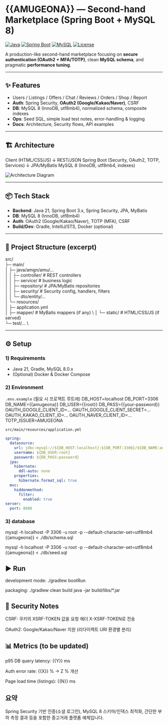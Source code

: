 # {{AMUGEONA}} — Second-hand Marketplace (Spring Boot + MySQL 8)

[![Java](https://img.shields.io/badge/Java-21-007396)]()
[![Spring Boot](https://img.shields.io/badge/Spring%20Boot-3.x-6DB33F)]()
[![MySQL](https://img.shields.io/badge/MySQL-8.0-4479A1)]()
[![License](https://img.shields.io/badge/License-MIT-blue)]()

A production-like second-hand marketplace focusing on **secure authentication (OAuth2 + MFA/TOTP)**, clean **MySQL schema**, and pragmatic **performance tuning**.

---

## ✨ Features

- Users / Listings / Offers / Chat / Reviews / Orders / Shop / Report
- **Auth**: Spring Security, **OAuth2 (Google/Kakao/Naver)**, CSRF
- **DB**: MySQL 8 (InnoDB, utf8mb4), normalized schema, composite indexes
- **Ops**: Seed SQL, simple load test notes, error-handling & logging
- **Docs**: Architecture, Security flows, API examples

---

## 🏗 Architecture
Client (HTML/CSS/JS)
↓ REST/JSON
Spring Boot (Security, OAuth2, TOTP, Services)
↓ JPA/MyBatis
MySQL 8 (InnoDB, utf8mb4, indexes)

![Architecture Diagram](./docs/architecture.png) <!-- 이미지가 없으면 주석 처리하거나 나중에 추가 -->

---

## 📦 Tech Stack

- **Backend**: Java 21, Spring Boot 3.x, Spring Security, JPA, MyBatis
- **DB**: MySQL 8 (InnoDB, utf8mb4)
- **Auth**: OAuth2 (Google/Kakao/Naver), TOTP (MFA), CSRF
- **Build/Dev**: Gradle, IntelliJ/STS, Docker (optional)

---

## 📂 Project Structure (excerpt)
src/ \
├─ main/ \
│ ├─ java/amgn/amu/... \
│ │ ├─ controller/ # REST controllers \
│ │ ├─ service/ # business logic \
│ │ ├─ repository/ # JPA/MyBatis repositories \
│ │ ├─ security/ # Security config, handlers, filters \
│ │ └─ dto/entity/... \
│ └─ resources/ \
│ ├─ application.yml \
│ ├─ mapper/ # MyBatis mappers (if any) \ 
│ └─ static/ # HTML/CSS/JS (if served) \
└─ test/... \

---

## ⚙️ Setup

### 1) Requirements
- Java 21, Gradle, MySQL 8.0.x  
- (Optional) Docker & Docker Compose

### 2) Environment

`.env.example` (필요 시 프로젝트 루트에)
DB_HOST=localhost
DB_PORT=3306
DB_NAME={{amugeona}}
DB_USER={{root}}
DB_PASS={{your-password}}
OAUTH_GOOGLE_CLIENT_ID=...
OAUTH_GOOGLE_CLIENT_SECRET=...
OAUTH_KAKAO_CLIENT_ID=...
OAUTH_NAVER_CLIENT_ID=...
TOTP_ISSUER=AMUGEONA

`src/main/resources/application.yml`
```yaml
spring:
  datasource:
    url: jdbc:mysql://${DB_HOST:localhost}:${DB_PORT:3306}/${DB_NAME:amugeona}?useUnicode=true&characterEncoding=utf8&serverTimezone=Asia/Seoul
    username: ${DB_USER:root}
    password: ${DB_PASS:password}
  jpa:
    hibernate:
      ddl-auto: none
    properties:
      hibernate.format_sql: true
  mvc:
    hiddenmethod:
      filter:
        enabled: true
server:
  port: 8080
```
### 3) database
mysql -h localhost -P 3306 -u root -p --default-character-set=utf8mb4 \
  {{amugeona}} < ./db/schema.sql

mysql -h localhost -P 3306 -u root -p --default-character-set=utf8mb4 \
  {{amugeona}} < ./db/seed.sql

## ▶️ Run
development mode:
./gradlew bootRun

packaging:
./gradlew clean build
java -jar build/libs/*.jar

## 🔐 Security Notes

CSRF: 쿠키의 XSRF-TOKEN 값을 요청 헤더 X-XSRF-TOKEN로 전송

OAuth2: Google/Kakao/Naver 지원 (리다이렉트 URI 환경별 분리)

## 📊 Metrics (to be updated) <!-- 갱신 필요 -->

p95 DB query latency: {{Y}} ms

Auth error rate: {{X}} % → Z % 개선

Page load time (listings): {{N}} ms

## 요약
Spring Security 기반 인증(소셜 로그인),
MySQL 8 스키마/인덱스 최적화,
간단한 부하 측정 결과 등을 포함한 중고거래 플랫폼 예제입니다.

